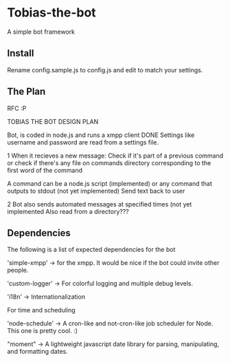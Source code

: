 Tobias-the-bot
==============

A simple bot framework

Install
-------
Rename config.sample.js to config.js and edit to match your settings. 

The Plan
---------

RFC :P

TOBIAS THE BOT DESIGN PLAN


Bot, is coded in node.js and  runs a xmpp client
DONE Settings like username and password are read from a settings file.

1 When it recieves a new message:
Check if it's part of a previous command or check if there's any file on commands directory corresponding to the first word of the command

A command can be a node.js script (implemented) or any command that outputs to stdout (not yet implemented)
Send text back to user

2 Bot also sends automated messages at specified times (not yet implemented
  Also read from a directory???



Dependencies
------------

The following is a list of expected dependencies for the bot

'simple-xmpp'   -> for the xmpp. It would be nice if the bot could invite other people.

'custom-logger' -> For colorful logging and multiple debug levels.

'i18n'          -> Internationalization

For time and scheduling

'node-schedule' -> A cron-like and not-cron-like job scheduler for Node. This one is pretty cool. :)

"moment"      -> A lightweight javascript date library for parsing, manipulating, and formatting dates.

